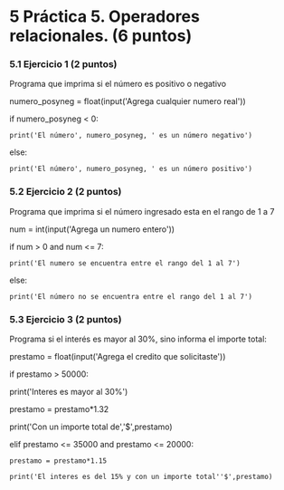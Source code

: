# 5 Práctica 5. Operadores relacionales. (6 puntos) 
### 5.1 Ejercicio 1 (2 puntos)
Programa que imprima si el número es positivo o negativo

numero_posyneg = float(input('Agrega cualquier numero real'))

if numero_posyneg < 0:

    print('El número', numero_posyneg, ' es un número negativo')
    
else:

    print('El número', numero_posyneg, ' es un número positivo')



### 5.2 Ejercicio 2 (2 puntos)
Programa que imprima si el número ingresado esta en el rango de 1 a 7

num = int(input('Agrega un numero entero'))

if num > 0 and num <= 7:

    print('El numero se encuentra entre el rango del 1 al 7')
    
else:

    print('El número no se encuentra entre el rango del 1 al 7')



### 5.3 Ejercicio 3 (2 puntos)
Programa si el interés es mayor al 30%, sino informa el importe total:

prestamo = float(input('Agrega el credito que solicitaste'))

if prestamo > 50000:

   print('Interes es mayor al 30%')
   
   prestamo = prestamo*1.32
   
   print('Con un importe total de','$',prestamo)
   
elif prestamo <= 35000 and prestamo <= 20000:

    prestamo = prestamo*1.15
    
    print('El interes es del 15% y con un importe total''$',prestamo)
    
